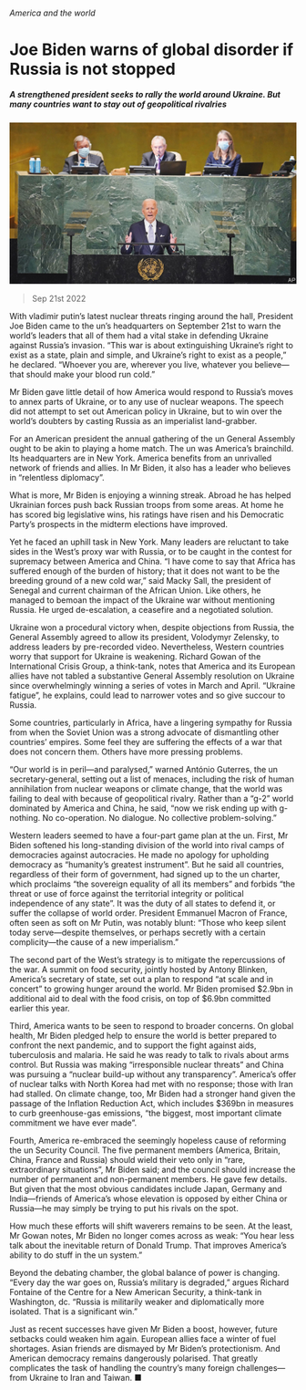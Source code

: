 ###### America and the world

# Joe Biden warns of global disorder if Russia is not stopped 

##### A strengthened president seeks to rally the world around Ukraine. But many countries want to stay out of geopolitical rivalries 

![image](images/20220924_USP002.jpg) 

> Sep 21st 2022 

With vladimir putin’s latest nuclear threats ringing around the hall, President Joe Biden came to the un’s headquarters on September 21st to warn the world’s leaders that all of them had a vital stake in defending Ukraine against Russia’s invasion. “This war is about extinguishing Ukraine’s right to exist as a state, plain and simple, and Ukraine’s right to exist as a people,” he declared. “Whoever you are, wherever you live, whatever you believe—that should make your blood run cold.”

Mr Biden gave little detail of how America would respond to Russia’s moves to annex parts of Ukraine, or to any use of nuclear weapons. The speech did not attempt to set out American policy in Ukraine, but to win over the world’s doubters by casting Russia as an imperialist land-grabber.

For an American president the annual gathering of the un General Assembly ought to be akin to playing a home match. The un was America’s brainchild. Its headquarters are in New York. America benefits from an unrivalled network of friends and allies. In Mr Biden, it also has a leader who believes in “relentless diplomacy”.

What is more, Mr Biden is enjoying a winning streak. Abroad he has helped Ukrainian forces push back Russian troops from some areas. At home he has scored big legislative wins, his ratings have risen and his Democratic Party’s prospects in the midterm elections have improved.

Yet he faced an uphill task in New York. Many leaders are reluctant to take sides in the West’s proxy war with Russia, or to be caught in the contest for supremacy between America and China. “I have come to say that Africa has suffered enough of the burden of history; that it does not want to be the breeding ground of a new cold war,” said Macky Sall, the president of Senegal and current chairman of the African Union. Like others, he managed to bemoan the impact of the Ukraine war without mentioning Russia. He urged de-escalation, a ceasefire and a negotiated solution. 

Ukraine won a procedural victory when, despite objections from Russia, the General Assembly agreed to allow its president, Volodymyr Zelensky, to address leaders by pre-recorded video. Nevertheless, Western countries worry that support for Ukraine is weakening. Richard Gowan of the International Crisis Group, a think-tank, notes that America and its European allies have not tabled a substantive General Assembly resolution on Ukraine since overwhelmingly winning a series of votes in March and April. “Ukraine fatigue”, he explains, could lead to narrower votes and so give succour to Russia.

Some countries, particularly in Africa, have a lingering sympathy for Russia from when the Soviet Union was a strong advocate of dismantling other countries’ empires. Some feel they are suffering the effects of a war that does not concern them. Others have more pressing problems. 

“Our world is in peril—and paralysed,” warned António Guterres, the un secretary-general, setting out a list of menaces, including the risk of human annihilation from nuclear weapons or climate change, that the world was failing to deal with because of geopolitical rivalry. Rather than a “g-2” world dominated by America and China, he said, “now we risk ending up with g-nothing. No co-operation. No dialogue. No collective problem-solving.” 

Western leaders seemed to have a four-part game plan at the un. First, Mr Biden softened his long-standing division of the world into rival camps of democracies against autocracies. He made no apology for upholding democracy as “humanity’s greatest instrument”. But he said all countries, regardless of their form of government, had signed up to the un charter, which proclaims “the sovereign equality of all its members” and forbids “the threat or use of force against the territorial integrity or political independence of any state”. It was the duty of all states to defend it, or suffer the collapse of world order. President Emmanuel Macron of France, often seen as soft on Mr Putin, was notably blunt: “Those who keep silent today serve—despite themselves, or perhaps secretly with a certain complicity—the cause of a new imperialism.” 

The second part of the West’s strategy is to mitigate the repercussions of the war. A summit on food security, jointly hosted by Antony Blinken, America’s secretary of state, set out a plan to respond “at scale and in concert” to growing hunger around the world. Mr Biden promised $2.9bn in additional aid to deal with the food crisis, on top of $6.9bn committed earlier this year.

Third, America wants to be seen to respond to broader concerns. On global health, Mr Biden pledged help to ensure the world is better prepared to confront the next pandemic, and to support the fight against aids, tuberculosis and malaria. He said he was ready to talk to rivals about arms control. But Russia was making “irresponsible nuclear threats” and China was pursuing a “nuclear build-up without any transparency”. America’s offer of nuclear talks with North Korea had met with no response; those with Iran had stalled. On climate change, too, Mr Biden had a stronger hand given the passage of the Inflation Reduction Act, which includes $369bn in measures to curb greenhouse-gas emissions, “the biggest, most important climate commitment we have ever made”.

Fourth, America re-embraced the seemingly hopeless cause of reforming the un Security Council. The five permanent members (America, Britain, China, France and Russia) should wield their veto only in “rare, extraordinary situations”, Mr Biden said; and the council should increase the number of permanent and non-permanent members. He gave few details. But given that the most obvious candidates include Japan, Germany and India—friends of America’s whose elevation is opposed by either China or Russia—he may simply be trying to put his rivals on the spot.

How much these efforts will shift waverers remains to be seen. At the least, Mr Gowan notes, Mr Biden no longer comes across as weak: “You hear less talk about the inevitable return of Donald Trump. That improves America’s ability to do stuff in the un system.”

Beyond the debating chamber, the global balance of power is changing. “Every day the war goes on, Russia’s military is degraded,” argues Richard Fontaine of the Centre for a New American Security, a think-tank in Washington, dc. “Russia is militarily weaker and diplomatically more isolated. That is a significant win.”

Just as recent successes have given Mr Biden a boost, however, future setbacks could weaken him again. European allies face a winter of fuel shortages. Asian friends are dismayed by Mr Biden’s protectionism. And American democracy remains dangerously polarised. That greatly complicates the task of handling the country’s many foreign challenges—from Ukraine to Iran and Taiwan. ■


